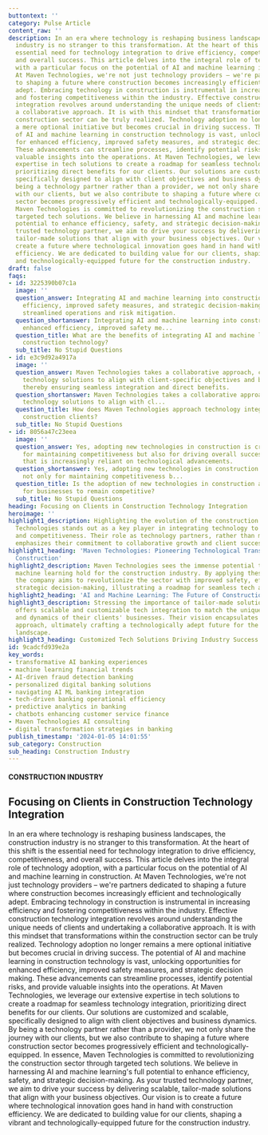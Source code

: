 ```yaml
---
buttontext: ''
category: Pulse Article
content_raw: ''
description: In an era where technology is reshaping business landscapes, the construction
  industry is no stranger to this transformation. At the heart of this shift is the
  essential need for technology integration to drive efficiency, competitiveness,
  and overall success. This article delves into the integral role of technology adoption,
  with a particular focus on the potential of AI and machine learning in construction.
  At Maven Technologies, we're not just technology providers – we're partners dedicated
  to shaping a future where construction becomes increasingly efficient and technologically
  adept. Embracing technology in construction is instrumental in increasing efficiency
  and fostering competitiveness within the industry. Effective construction technology
  integration revolves around understanding the unique needs of clients and undertaking
  a collaborative approach. It is with this mindset that transformations within the
  construction sector can be truly realized. Technology adoption no longer remains
  a mere optional initiative but becomes crucial in driving success. The potential
  of AI and machine learning in construction technology is vast, unlocking opportunities
  for enhanced efficiency, improved safety measures, and strategic decision making.
  These advancements can streamline processes, identify potential risks, and provide
  valuable insights into the operations. At Maven Technologies, we leverage our extensive
  expertise in tech solutions to create a roadmap for seamless technology integration,
  prioritizing direct benefits for our clients. Our solutions are customized and scalable,
  specifically designed to align with client objectives and business dynamics. By
  being a technology partner rather than a provider, we not only share the journey
  with our clients, but we also contribute to shaping a future where construction
  sector becomes progressively efficient and technologically-equipped. In essence,
  Maven Technologies is committed to revolutionizing the construction sector through
  targeted tech solutions. We believe in harnessing AI and machine learning's full
  potential to enhance efficiency, safety, and strategic decision-making. As your
  trusted technology partner, we aim to drive your success by delivering scalable,
  tailor-made solutions that align with your business objectives. Our vision is to
  create a future where technological innovation goes hand in hand with construction
  efficiency. We are dedicated to building value for our clients, shaping a vibrant
  and technologically-equipped future for the construction industry.
draft: false
faqs:
- id: 3225390b07c1a
  image: ''
  question_answer: Integrating AI and machine learning into construction offers enhanced
    efficiency, improved safety measures, and strategic decision-making, leading to
    streamlined operations and risk mitigation.
  question_shortanswer: Integrating AI and machine learning into construction offers
    enhanced efficiency, improved safety me...
  question_title: What are the benefits of integrating AI and machine learning into
    construction technology?
  sub_title: No Stupid Questions
- id: e3c9d92a4917a
  image: ''
  question_answer: Maven Technologies takes a collaborative approach, customizing
    technology solutions to align with client-specific objectives and business dynamics,
    thereby ensuring seamless integration and direct benefits.
  question_shortanswer: Maven Technologies takes a collaborative approach, customizing
    technology solutions to align with cl...
  question_title: How does Maven Technologies approach technology integration for
    construction clients?
  sub_title: No Stupid Questions
- id: 8056a47c23eea
  image: ''
  question_answer: Yes, adopting new technologies in construction is crucial not only
    for maintaining competitiveness but also for driving overall success in an industry
    that is increasingly reliant on technological advancements.
  question_shortanswer: Yes, adopting new technologies in construction is crucial
    not only for maintaining competitiveness b...
  question_title: Is the adoption of new technologies in construction a necessity
    for businesses to remain competitive?
  sub_title: No Stupid Questions
heading: Focusing on Clients in Construction Technology Integration
heroimage: ''
highlight1_description: Highlighting the evolution of the construction industry, Maven
  Technologies stands out as a key player in integrating technology to enhance efficiency
  and competitiveness. Their role as technology partners, rather than mere providers,
  emphasizes their commitment to collaborative growth and client success.
highlight1_heading: 'Maven Technologies: Pioneering Technological Transformation in
  Construction'
highlight2_description: Maven Technologies sees the immense potential that AI and
  machine learning hold for the construction industry. By applying these technologies,
  the company aims to revolutionize the sector with improved safety, efficiency, and
  strategic decision-making, illustrating a roadmap for seamless tech adoption.
highlight2_heading: 'AI and Machine Learning: The Future of Construction Technology'
highlight3_description: Stressing the importance of tailor-made solutions, Maven Technologies
  offers scalable and customizable tech integration to match the unique objectives
  and dynamics of their clients' businesses. Their vision encapsulates a partnership
  approach, ultimately crafting a technologically adept future for the construction
  landscape.
highlight3_heading: Customized Tech Solutions Driving Industry Success
id: 9cadcfd939e2a
key_words:
- transformative AI banking experiences
- machine learning financial trends
- AI-driven fraud detection banking
- personalized digital banking solutions
- navigating AI ML banking integration
- tech-driven banking operational efficiency
- predictive analytics in banking
- chatbots enhancing customer service finance
- Maven Technologies AI consulting
- digital transformation strategies in banking
publish_timestamp: '2024-01-05 14:01:55'
sub_category: Construction
sub_heading: Construction Industry
---
```


#### CONSTRUCTION INDUSTRY
## Focusing on Clients in Construction Technology Integration
In an era where technology is reshaping business landscapes, the construction industry is no stranger to this transformation. At the heart of this shift is the essential need for technology integration to drive efficiency, competitiveness, and overall success. This article delves into the integral role of technology adoption, with a particular focus on the potential of AI and machine learning in construction. At Maven Technologies, we're not just technology providers – we're partners dedicated to shaping a future where construction becomes increasingly efficient and technologically adept. Embracing technology in construction is instrumental in increasing efficiency and fostering competitiveness within the industry. Effective construction technology integration revolves around understanding the unique needs of clients and undertaking a collaborative approach. It is with this mindset that transformations within the construction sector can be truly realized. Technology adoption no longer remains a mere optional initiative but becomes crucial in driving success. The potential of AI and machine learning in construction technology is vast, unlocking opportunities for enhanced efficiency, improved safety measures, and strategic decision making. These advancements can streamline processes, identify potential risks, and provide valuable insights into the operations. At Maven Technologies, we leverage our extensive expertise in tech solutions to create a roadmap for seamless technology integration, prioritizing direct benefits for our clients. Our solutions are customized and scalable, specifically designed to align with client objectives and business dynamics. By being a technology partner rather than a provider, we not only share the journey with our clients, but we also contribute to shaping a future where construction sector becomes progressively efficient and technologically-equipped. In essence, Maven Technologies is committed to revolutionizing the construction sector through targeted tech solutions. We believe in harnessing AI and machine learning's full potential to enhance efficiency, safety, and strategic decision-making. As your trusted technology partner, we aim to drive your success by delivering scalable, tailor-made solutions that align with your business objectives. Our vision is to create a future where technological innovation goes hand in hand with construction efficiency. We are dedicated to building value for our clients, shaping a vibrant and technologically-equipped future for the construction industry.